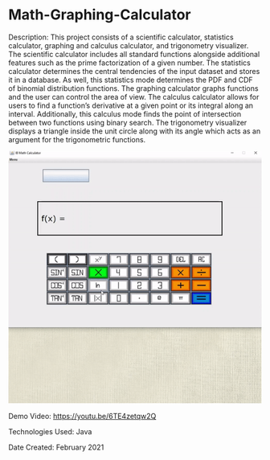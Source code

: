 # Math-Graphing-Calculator

Description: This project consists of a scientific calculator, statistics calculator, graphing and calculus calculator, and trigonometry visualizer. The scientific calculator includes all standard functions alongside additional features such as the prime factorization of a given number. The statistics calculator determines the central tendencies of the input dataset and stores it in a database. As well, this statistics mode determines the PDF and CDF of binomial distribution functions. The graphing calculator graphs functions and the user can control the area of view. The calculus calculator allows for users to find a function’s derivative at a given point or its integral along an interval. Additionally, this calculus mode finds the point of intersection between two functions using binary search. The trigonometry visualizer displays a triangle inside the unit circle along with its angle which acts as an argument for the trigonometric functions.

![Alt Text](https://github.com/ChenGrant/Math-Graphing-Calculator/blob/c55d0287b00c3a11c326571bebc9d0b22e99c69f/about/gif.gif)

Demo Video: https://youtu.be/6TE4zetqw2Q

Technologies Used: Java

Date Created: February 2021
